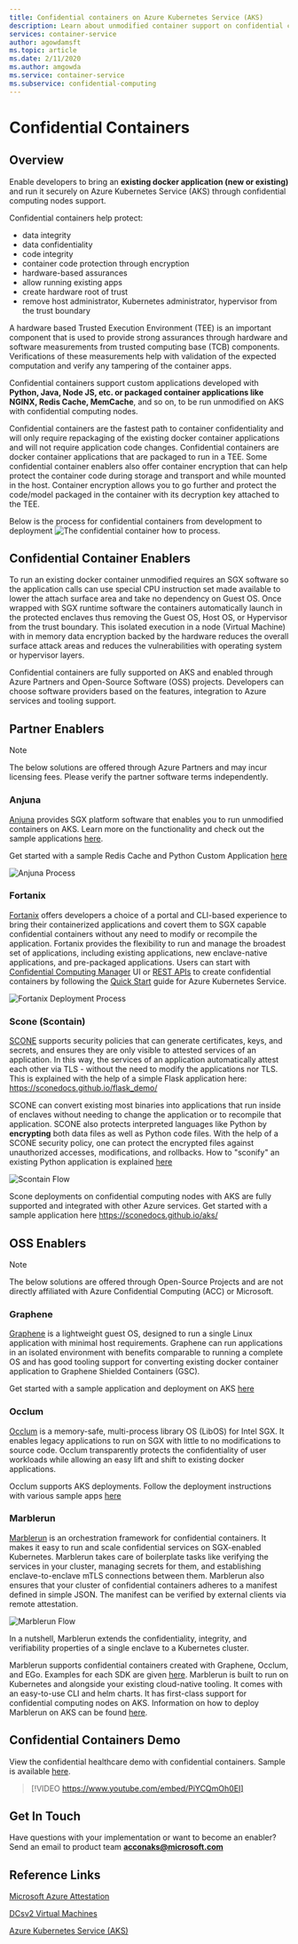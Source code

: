 ```yaml
---
title: Confidential containers on Azure Kubernetes Service (AKS)
description: Learn about unmodified container support on confidential containers.
services: container-service
author: agowdamsft
ms.topic: article
ms.date: 2/11/2020
ms.author: amgowda
ms.service: container-service
ms.subservice: confidential-computing
---
```


# Confidential Containers

## Overview

Enable developers to bring an **existing docker application (new or existing)** and run it securely on Azure Kubernetes Service (AKS) through confidential computing nodes support.

Confidential containers help protect:

- data integrity 
- data confidentiality
- code integrity
- container code protection through encryption
- hardware-based assurances
- allow running existing apps
- create hardware root of trust
- remove host administrator, Kubernetes administrator, hypervisor from the trust boundary

A hardware based Trusted Execution Environment (TEE) is an important component that is used to provide strong assurances through hardware and software measurements from trusted computing base (TCB) components. Verifications of these measurements help with validation of the expected computation and verify any tampering of the container apps.

Confidential containers support custom applications developed with **Python, Java, Node JS, etc. or packaged container applications like NGINX, Redis Cache, MemCache**,  and so on, to be run unmodified on AKS with confidential computing nodes.

Confidential containers are the fastest path to container confidentiality and will only require repackaging of the existing docker container applications and will not require application code changes. Confidential containers are docker container applications that are packaged to run in a TEE. Some confidential container enablers also offer container encryption that can help protect the container code during storage and transport and while mounted in the host. Container encryption allows you to go further and protect the code/model packaged in the container with its decryption key attached to the TEE.

Below is the process for confidential containers from development to deployment
![The confidential container how to process.](./media/confidential-containers/how-to-confidential-container.png)

## Confidential Container Enablers
To run an existing docker container unmodified requires an SGX software so the application calls can use special CPU instruction set made available to lower the attach surface area and take no dependency on Guest OS. Once wrapped with SGX runtime software the containers automatically launch in the protected enclaves thus removing the Guest OS, Host OS, or Hypervisor from the trust boundary. This isolated execution in a node (Virtual Machine) with in memory data encryption backed by the hardware reduces the overall surface attack areas and reduces the vulnerabilities with operating system or hypervisor layers.

Confidential containers are fully supported on AKS and enabled through Azure Partners and Open-Source Software (OSS) projects. Developers can choose software providers based on the features, integration to Azure services and tooling support.

## Partner Enablers
> [!NOTE]
> The below solutions are offered through Azure Partners and may incur licensing fees. Please verify the partner software terms independently. 

### Anjuna

[Anjuna](https://www.anjuna.io/) provides SGX platform software that enables you to run unmodified containers on AKS. Learn more on the functionality and check out the sample applications [here](https://www.anjuna.io/microsoft-azure-confidential-computing-aks-lp).

Get started with a sample Redis Cache and Python Custom Application [here](https://www.anjuna.io/microsoft-azure-confidential-computing-aks-lp)

![Anjuna Process](./media/confidential-containers/anjuna-process-flow.png)

### Fortanix

[Fortanix](https://www.fortanix.com/) offers developers a choice of a portal and CLI-based experience to bring their containerized applications and covert them to SGX capable confidential containers without any need to modify or recompile the application. Fortanix provides the flexibility to run and manage the broadest set of applications, including existing applications, new enclave-native applications, and pre-packaged applications. Users can start with [Confidential Computing Manager](https://em.fortanix.com/) UI or [REST APIs](https://www.fortanix.com/api/em/) to create confidential containers by following the [Quick Start](https://fortanix.com/blog/2020/10/fortanix-confidential-containers-on-microsoft-azure-kubernetes-service-aks/) guide for Azure Kubernetes Service.

![Fortanix Deployment Process](./media/confidential-containers/fortanix-confidential-containers-flow.png)

### Scone (Scontain)

[SCONE](https://scontain.com/index.html?lang=en) supports security policies that can generate certificates, keys, and secrets, and ensures they are only visible to attested services of an application. In this way, the services of an application automatically attest each other via TLS - without the need to modify the applications nor TLS. This is explained with the help of a simple
Flask application here: https://sconedocs.github.io/flask_demo/  

SCONE can convert existing most binaries into applications that run inside of enclaves without needing to change the application or to recompile that application. SCONE also protects interpreted languages like Python by **encrypting** both data files as well as Python code files. With the help of a SCONE security policy, one can protect the encrypted files against unauthorized accesses, modifications, and rollbacks. How to "sconify" an existing Python application is explained [here](https://sconedocs.github.io/sconify_image/)

![Scontain Flow](./media/confidential-containers/scone-workflow.png)

Scone deployments on confidential computing nodes with AKS are fully supported and integrated with other Azure services. Get started with a sample application here https://sconedocs.github.io/aks/


## OSS Enablers 
> [!NOTE]
> The below solutions are offered through Open-Source Projects and are not directly affiliated with Azure Confidential Computing (ACC) or Microsoft.  

### Graphene

[Graphene](https://grapheneproject.io/) is a lightweight guest OS, designed to run a single Linux application with minimal host requirements. Graphene can run applications in an isolated environment with benefits comparable to running a complete OS and has good tooling support for converting existing docker container application to Graphene Shielded Containers (GSC).

Get started with a sample application and deployment on AKS [here](https://graphene.readthedocs.io/en/latest/cloud-deployment.html#azure-kubernetes-service-aks)

### Occlum
[Occlum](https://occlum.io/) is a memory-safe, multi-process library OS (LibOS) for Intel SGX. It enables legacy applications to run on SGX with little to no modifications to source code. Occlum transparently protects the confidentiality of user workloads while allowing an easy lift and shift to existing docker applications.

Occlum supports AKS deployments. Follow the deployment instructions with various sample apps [here](https://github.com/occlum/occlum/blob/master/docs/azure_aks_deployment_guide.md)

### Marblerun

[Marblerun](https://marblerun.sh/) is an orchestration framework for confidential containers. It makes it easy to run and scale confidential services on SGX-enabled Kubernetes. Marblerun takes care of boilerplate tasks like verifying the services in your cluster, managing secrets for them, and establishing enclave-to-enclave mTLS connections between them. Marblerun also ensures that your cluster of confidential containers adheres to a manifest defined in simple JSON. The manifest can be verified by external clients via remote attestation. 

![Marblerun Flow](./media/confidential-containers/marblerun-workflow.png)

In a nutshell, Marblerun extends the confidentiality, integrity, and verifiability properties of a single enclave to a Kubernetes cluster. 

Marblerun supports confidential containers created with Graphene, Occlum, and EGo. Examples for each SDK are given [here](https://docs.edgeless.systems/marblerun/#/examples?id=examples). Marblerun is built to run on Kubernetes and alongside your existing cloud-native tooling. It comes with an easy-to-use CLI and helm charts. It has first-class support for confidential computing nodes on AKS. Information on how to deploy Marblerun on AKS can be found [here](https://docs.edgeless.systems/marblerun/#/deployment/cloud?id=cloud-deployment).

## Confidential Containers Demo
View the confidential healthcare demo with confidential containers. Sample is available [here](/azure/architecture/example-scenario/confidential/healthcare-inference). 

> [!VIDEO https://www.youtube.com/embed/PiYCQmOh0EI]


## Get In Touch

Have questions with your implementation or want to become an enabler? Send an email to product team **acconaks@microsoft.com**

## Reference Links

[Microsoft Azure Attestation](../attestation/overview.md)

[DCsv2 Virtual Machines](virtual-machine-solutions-sgx.md)

[Azure Kubernetes Service (AKS)](../aks/intro-kubernetes.md)
